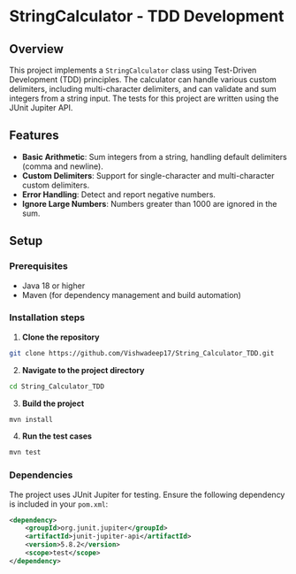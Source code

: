 # StringCalculator - TDD Development

## Overview

This project implements a `StringCalculator` class using Test-Driven Development (TDD) principles. The calculator can handle various custom delimiters, including multi-character delimiters, and can validate and sum integers from a string input. The tests for this project are written using the JUnit Jupiter API.

## Features

- **Basic Arithmetic**: Sum integers from a string, handling default delimiters (comma and newline).
- **Custom Delimiters**: Support for single-character and multi-character custom delimiters.
- **Error Handling**: Detect and report negative numbers.
- **Ignore Large Numbers**: Numbers greater than 1000 are ignored in the sum.

## Setup

### Prerequisites

- Java 18 or higher
- Maven (for dependency management and build automation)


### Installation steps
1. **Clone the repository**
  ```bash
  git clone https://github.com/Vishwadeep17/String_Calculator_TDD.git
  ```
2. **Navigate to the project directory**
  ```bash
  cd String_Calculator_TDD
  ```
3. **Build the project**
  ```bash
  mvn install
  ```
4. **Run the test cases**
  ```bash
  mvn test
  ```

### Dependencies

The project uses JUnit Jupiter for testing. Ensure the following dependency is included in your `pom.xml`:

```xml
<dependency>
    <groupId>org.junit.jupiter</groupId>
    <artifactId>junit-jupiter-api</artifactId>
    <version>5.8.2</version>
    <scope>test</scope>
</dependency>
```

